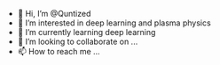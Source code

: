 - 👋 Hi, I’m @Quntized
- 👀 I’m interested in deep learning and plasma physics
- 🌱 I’m currently learning deep learning
- 💞️ I’m looking to collaborate on ...
- 📫 How to reach me ...

<!---
Quntized/Quntized is a ✨ special ✨ repository because its `README.md` (this file) appears on your GitHub profile.
You can click the Preview link to take a look at your changes.
--->
